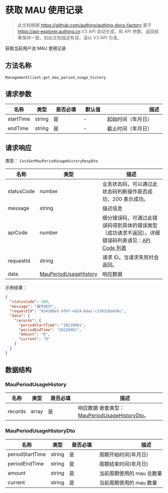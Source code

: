 # 获取 MAU 使用记录

<!--
  警告⚠️：
  不要直接修改该文档，
  https://github.com/Authing/authing-docs-factory
  使用该项目进行生成
-->

<LastUpdated />

> 此文档根据 https://github.com/authing/authing-docs-factory 基于 https://api-explorer.authing.cn V3 API 自动生成，和 API 参数、返回结果保持一致，如此文档描述有误，请以 V3 API 为准。

获取当前用户池 MAU 使用记录

## 方法名称

`ManagementClient.get_mau_period_usage_history`

## 请求参数

| 名称 | 类型 | <div style="width:80px">是否必填</div> | <div style="width:60px">默认值</div> | <div style="width:300px">描述</div> | <div style="width:200px">示例值</div> |
| ---- | ---- | ---- | ---- | ---- | ---- |
 | startTime | string  | 是 | - | 起始时间（年月日）  | `20220202` |
 | endTime | string  | 是 | - | 截止时间（年月日）  | `20220802` |




## 请求响应

类型： `CostGetMauPeriodUsageHistoryRespDto`

| 名称 | 类型 | 描述 |
| ---- | ---- | ---- |
| statusCode | number | 业务状态码，可以通过此状态码判断操作是否成功，200 表示成功。 |
| message | string | 描述信息 |
| apiCode | number | 细分错误码，可通过此错误码得到具体的错误类型（成功请求不返回）。详细错误码列表请见：[API Code 列表](https://api-explorer.authing.cn/?tag=group/%E5%BC%80%E5%8F%91%E5%87%86%E5%A4%87#tag/%E5%BC%80%E5%8F%91%E5%87%86%E5%A4%87/%E9%94%99%E8%AF%AF%E5%A4%84%E7%90%86/apiCode) |
| requestId | string | 请求 ID。当请求失败时会返回。 |
| data | <a href="#MauPeriodUsageHistory">MauPeriodUsageHistory</a> | 响应数据 |



示例结果：

```json
{
  "statusCode": 200,
  "message": "操作成功",
  "requestId": "934108e5-9fbf-4d24-8da1-c330328abd6c",
  "data": {
    "records": {
      "periodStartTime": "20210901",
      "periodEndTime": "20220901",
      "amount": "0",
      "current": "0"
    }
  }
}
```

## 数据结构


### <a id="MauPeriodUsageHistory"></a> MauPeriodUsageHistory

| 名称 | 类型 | <div style="width:80px">是否必填</div> | <div style="width:300px">描述</div> | <div style="width:200px">示例值</div> |
| ---- |  ---- | ---- | ---- | ---- |
| records | array | 是 | 响应数据 嵌套类型：<a href="#MauPeriodUsageHistoryDto">MauPeriodUsageHistoryDto</a>。  |  |


### <a id="MauPeriodUsageHistoryDto"></a> MauPeriodUsageHistoryDto

| 名称 | 类型 | <div style="width:80px">是否必填</div> | <div style="width:300px">描述</div> | <div style="width:200px">示例值</div> |
| ---- |  ---- | ---- | ---- | ---- |
| periodStartTime | string | 是 | 周期开始时间(年月日)   |  `20210901` |
| periodEndTime | string | 是 | 周期结束时间(年月日)   |  `20220901` |
| amount | string | 是 | 当前周期使用的 mau 总数量   |  `0` |
| current | string | 是 | 当前周期使用的 mau 数量   |  `0` |


